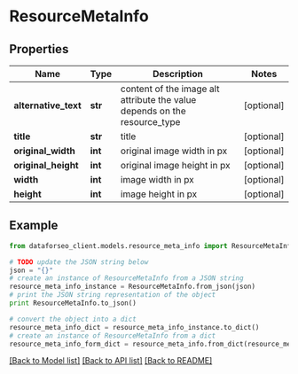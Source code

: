 # ResourceMetaInfo


## Properties

Name | Type | Description | Notes
------------ | ------------- | ------------- | -------------
**alternative_text** | **str** | content of the image alt attribute the value depends on the resource_type | [optional] 
**title** | **str** | title | [optional] 
**original_width** | **int** | original image width in px | [optional] 
**original_height** | **int** | original image height in px | [optional] 
**width** | **int** | image width in px | [optional] 
**height** | **int** | image height in px | [optional] 

## Example

```python
from dataforseo_client.models.resource_meta_info import ResourceMetaInfo

# TODO update the JSON string below
json = "{}"
# create an instance of ResourceMetaInfo from a JSON string
resource_meta_info_instance = ResourceMetaInfo.from_json(json)
# print the JSON string representation of the object
print ResourceMetaInfo.to_json()

# convert the object into a dict
resource_meta_info_dict = resource_meta_info_instance.to_dict()
# create an instance of ResourceMetaInfo from a dict
resource_meta_info_form_dict = resource_meta_info.from_dict(resource_meta_info_dict)
```
[[Back to Model list]](../README.md#documentation-for-models) [[Back to API list]](../README.md#documentation-for-api-endpoints) [[Back to README]](../README.md)


